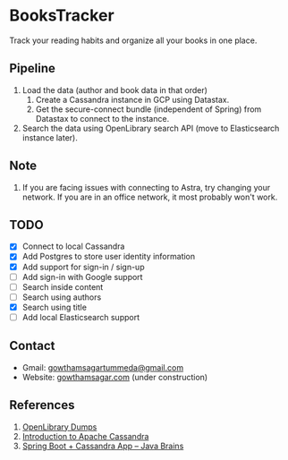 # BooksTracker

Track your reading habits and organize all your books in one place.

## Pipeline

1. Load the data (author and book data in that order)
    1. Create a Cassandra instance in GCP using Datastax.
    2. Get the secure-connect bundle (independent of Spring) from Datastax to connect to the instance.
2. Search the data using OpenLibrary search API (move to Elasticsearch instance later).

## Note

1. If you are facing issues with connecting to Astra, try changing your network. If you are in an office network, it most probably won't work.

## TODO

- [x] Connect to local Cassandra
- [x] Add Postgres to store user identity information
- [x] Add support for sign-in / sign-up
- [ ] Add sign-in with Google support
- [ ] Search inside content
- [ ] Search using authors
- [x] Search using title
- [ ] Add local Elasticsearch support

## Contact

- Gmail: [gowthamsagartummeda@gmail.com](mailto:gowthamsagartummeda@gmail.com)
- Website: [gowthamsagar.com](http://gowthamsagar.com) (under construction)

## References

1. [OpenLibrary Dumps](https://openlibrary.org/developers/dumps)
2. [Introduction to Apache Cassandra](https://youtu.be/uwuF9xa3Vyw?t=2970)
3. [Spring Boot + Cassandra App – Java Brains](https://www.youtube.com/playlist?list=PLKY246dKRk4UJ7PmDZGhgczDoLx5bmmXy)
